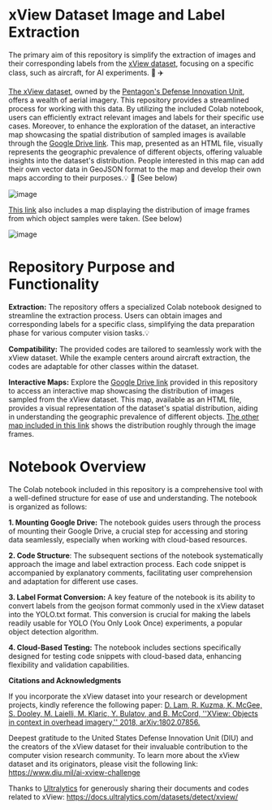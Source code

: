 # xView Dataset Image and Label Extraction

The primary aim of this repository is simplify the extraction of images and their corresponding labels from the [xView dataset](http://xviewdataset.org/), focusing on a specific class, such as aircraft, for AI experiments.  🚀 ✈️ 

[The xView dataset](http://xviewdataset.org/), owned by the [Pentagon's Defense Innovation Unit](https://www.diu.mil/), offers a wealth of aerial imagery. This repository provides a streamlined process for working with this data. By utilizing the included Colab notebook, users can efficiently extract relevant images and labels for their specific use cases.  Moreover, to enhance the exploration of the dataset, an interactive map showcasing the spatial distribution of sampled images is available through the [Google Drive link](https://drive.google.com/drive/folders/1NWVTR3cepFSr98cB202ncT_qcZjwCwSG?usp=sharing). This map, presented as an HTML file, visually represents the geographic prevalence of different objects, offering valuable insights into the dataset's distribution. People interested in this map can add their own vector data in GeoJSON format to the map and develop their own maps according to their purposes.💡 🚀 (See below)

![image](https://github.com/dilsadunsal/xview_du/assets/77750296/30810b73-ca03-4213-9d3c-a06fd80acd30)




[This link](https://dilsadunsal.github.io/xview_du/) also includes a map displaying the distribution of image frames from which object samples were taken. (See below)

![image](https://github.com/dilsadunsal/xview_du/assets/77750296/a2618c6d-dabd-44cd-9ee9-19f3c51c12b2)


# Repository Purpose and Functionality

**Extraction:** The repository offers a specialized Colab notebook designed to streamline the extraction process. Users can obtain images and corresponding labels for a specific class, simplifying the data preparation phase for various computer vision tasks.💡

**Compatibility:** The provided codes are tailored to seamlessly work with the xView dataset. While the example centers around aircraft extraction, the codes are adaptable for other classes within the dataset.

**Interactive Maps:** Explore the [Google Drive link](https://drive.google.com/drive/folders/1NWVTR3cepFSr98cB202ncT_qcZjwCwSG?usp=sharing) provided in this repository to access an interactive map showcasing the distribution of images sampled from the xView dataset. This map, available as an HTML file, provides a visual representation of the dataset's spatial distribution, aiding in understanding the geographic prevalence of different objects. [The other map included in this link](https://dilsadunsal.github.io/xview_du/) shows the distribution roughly through the image frames.

# Notebook Overview

The Colab notebook included in this repository is a comprehensive tool with a well-defined structure for ease of use and understanding. The notebook is organized as follows:

**1. Mounting Google Drive:** The notebook guides users through the process of mounting their Google Drive, a crucial step for accessing and storing data seamlessly, especially when working with cloud-based resources.

**2. Code Structure**: The subsequent sections of the notebook systematically approach the image and label extraction process. Each code snippet is accompanied by explanatory comments, facilitating user comprehension and adaptation for different use cases.

**3. Label Format Conversion:** A key feature of the notebook is its ability to convert labels from the geojson format commonly used in the xView dataset into the YOLO.txt format. This conversion is crucial for making the labels readily usable for YOLO (You Only Look Once) experiments, a popular object detection algorithm.

**4. Cloud-Based Testing:** The notebook includes sections specifically designed for testing code snippets with cloud-based data, enhancing flexibility and validation capabilities.

**Citations and Acknowledgments**

If you incorporate the xView dataset into your research or development projects, kindly reference the following paper:
[D. Lam, R. Kuzma, K. McGee, S. Dooley, M. Laielli, M. Klaric, Y. Bulatov, and B. McCord, ''XView: Objects in context in overhead imagery,'' 2018, arXiv:1802.07856.](https://arxiv.org/pdf/1802.07856.pdf)

Deepest gratitude to the United States Defense Innovation Unit (DIU) and the creators of the xView dataset for their invaluable contribution to the computer vision research community. To learn more about the xView dataset and its originators, please visit the following link: https://www.diu.mil/ai-xview-challenge

Thanks to [Ultralytics](https://www.ultralytics.com/) for generously sharing their documents and codes related to xView: https://docs.ultralytics.com/datasets/detect/xview/
